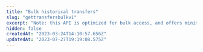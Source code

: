 ```yaml
---
title: "Bulk historical transfers"
slug: "gettransfersbulkv1"
excerpt: "Note: this API is optimized for bulk access, and offers minimal filters/metadata. If you need more flexibility, try the `NFT API > Transfers` endpoint"
hidden: false
createdAt: "2023-03-24T14:10:57.656Z"
updatedAt: "2023-07-27T19:19:08.575Z"
---
```

